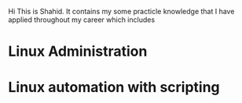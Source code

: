 Hi This is Shahid.
It contains my some practicle knowledge that I have applied throughout my career which includes
# Linux Administration
# Linux automation with scripting
